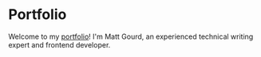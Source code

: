 # Portfolio

Welcome to my [portfolio](https://matthewrgourd.github.io/portfolio)! I'm Matt Gourd, an experienced technical writing expert and frontend developer.
